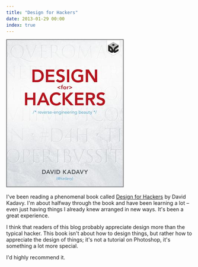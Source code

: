 ```yaml
---
title: "Design for Hackers"
date: 2013-01-29 00:00
index: true
---
```


 ![](/img/import/blog/design-for-hackers/83F3BF4B375246B98A3AC929613D7F1D.jpg)

I've been reading a phenomenal book called [Design for Hackers](http://www.amazon.com/gp/product/1119998956/ref=as_li_ss_tl?ie=UTF8&camp=1789&creative=390957&creativeASIN=1119998956&linkCode=as2&tag=ashfur-20) by David Kadavy. I'm about halfway through the book and have been learning a lot – even just having things I already knew arranged in new ways. It's been a great experience.

I think that readers of this blog probably appreciate design more than the typical hacker. This book isn't about how to design things, but rather how to appreciate the design of things; it's not a tutorial on Photoshop, it's something a lot more special.

I'd highly recommend it.

<!-- more -->
